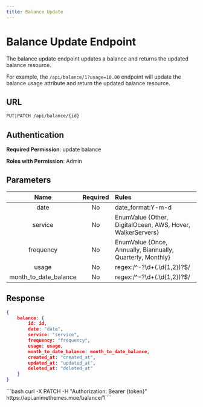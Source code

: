 ```yaml
---
title: Balance Update
---
```


<Block>

# Balance Update Endpoint

The balance update endpoint updates a balance and returns the updated balance resource.

For example, the `/api/balance/1?usage=10.00` endpoint will update the balance usage attribute and return the updated balance resource.

## URL

```sh
PUT|PATCH /api/balance/{id}
```

## Authentication

**Required Permission**: update balance

**Roles with Permission**: Admin

## Parameters

| Name                  | Required | Rules                                                      |
| :-------------------: | :------: | :--------------------------------------------------------- |
| date                  | No       | date_format:Y-m-d                                          |
| service               | No       | EnumValue {Other, DigitalOcean, AWS, Hover, WalkerServers} |
| frequency             | No       | EnumValue {Once, Annually, Biannually, Quarterly, Monthly} |
| usage                 | No       | regex:/^\-?\d+(\.\d{1,2})?$/                               |
| month_to_date_balance | No       | regex:/^\-?\d+(\.\d{1,2})?$/                               |

## Response

```json
{
    balance: {
        id: id,
        date: "date",
        service: "service",
        frequency: "frequency",
        usage: usage,
        month_to_date_balance: month_to_date_balance,
        created_at: "created_at",
        updated_at: "updated_at",
        deleted_at: "deleted_at"
    }
}
```

<Example>

<CURL>
```bash
curl -X PATCH -H "Authorization: Bearer {token}" https://api.animethemes.moe/balance/1
```
</CURL>

</Example>

</Block>